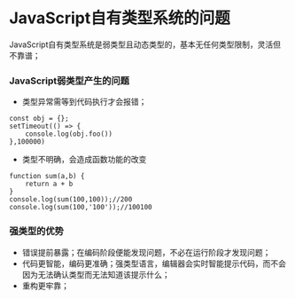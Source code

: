 # JavaScript自有类型系统的问题
JavaScript自有类型系统是弱类型且动态类型的，基本无任何类型限制，灵活但不靠谱；

### JavaScript弱类型产生的问题
- 类型异常需等到代码执行才会报错；
```
const obj = {};
setTimeout(() => {
    console.log(obj.foo())
},100000)
```
- 类型不明确，会造成函数功能的改变
```
function sum(a,b) {
    return a + b
}
console.log(sum(100,100));//200
console.log(sum(100,'100'));//100100
```
### 强类型的优势

- 错误提前暴露；在编码阶段便能发现问题，不必在运行阶段才发现问题；
- 代码更智能，编码更准确；强类型语言，编辑器会实时智能提示代码，而不会因为无法确认类型而无法知道该提示什么；
- 重构更牢靠；